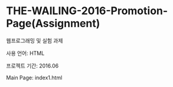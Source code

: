 # THE-WAILING-2016-Promotion-Page(Assignment)

웹프로그래밍 및 실험 과제

사용 언어: HTML

프로젝트 기간: 2016.06

Main Page: index1.html
